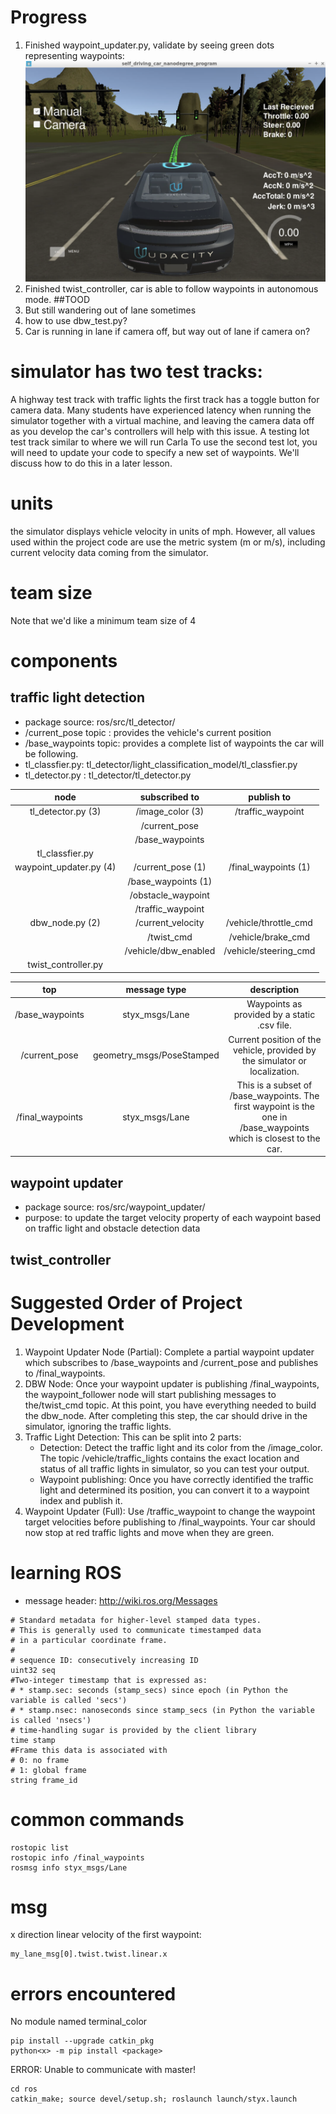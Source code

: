 # Progress
1. Finished waypoint_updater.py, validate by seeing green dots representing waypoints:
![alt text](./imgs/results/waypoints_updater.png "closest waypoints")
2. Finished twist_controller, car is able to follow waypoints in autonomous mode.
##TOOD
1. But still wandering out of lane sometimes
2. how to use dbw_test.py?
3. Car is running in lane if camera off, but way out of lane if camera on?


# simulator has two test tracks:

A highway test track with traffic lights
  the first track has a toggle button for camera data. Many students have experienced latency when running the simulator together with a virtual machine, and leaving the camera data off as you develop the car's controllers will help with this issue.
A testing lot test track similar to where we will run Carla
  To use the second test lot, you will need to update your code to specify a new set of waypoints. We'll discuss how to do this in a later lesson.

# units
the simulator displays vehicle velocity in units of mph. However, all values used within the project code are use the metric system (m or m/s), including current velocity data coming from the simulator.

# team size
Note that we'd like a minimum team size of 4
# components
## traffic light detection
* package source: ros/src/tl_detector/
* /current_pose topic : provides the vehicle's current position
* /base_waypoints topic: provides a complete list of waypoints the car will be following.
* tl_classfier.py: tl_detector/light_classification_model/tl_classfier.py
*  tl_detector.py : tl_detector/tl_detector.py

|   node     | subscribed to | publish to |
| :-----------: |:-------------:| :-----:|
| tl_detector.py (3) | /image_color (3) | /traffic_waypoint |
| | /current_pose | |
| | /base_waypoints | |
| tl_classfier.py | |  |
| waypoint_updater.py (4)| /current_pose (1) | /final_waypoints (1) |
| | /base_waypoints (1) | |
| | /obstacle_waypoint | |
| | /traffic_waypoint | |
| dbw_node.py (2) | /current_velocity | /vehicle/throttle_cmd |
| | /twist_cmd | /vehicle/brake_cmd |
| | /vehicle/dbw_enabled | /vehicle/steering_cmd |
| twist_controller.py | |  |

|   top     | message type  | description|
| :-----------: |:-------------:| :-------------:|
|   /base_waypoints	| styx_msgs/Lane | Waypoints as provided by a static .csv file. |
| /current_pose	| geometry_msgs/PoseStamped | Current position of the vehicle, provided by the simulator or localization. |
| /final_waypoints |	styx_msgs/Lane | This is a subset of /base_waypoints. The first waypoint is the one in /base_waypoints which is closest to the car. |

## waypoint updater
* package source: ros/src/waypoint_updater/
* purpose: to update the target velocity property of each waypoint based on traffic light and obstacle detection data
## twist_controller

# Suggested Order of Project Development

1. Waypoint Updater Node (Partial): Complete a partial waypoint updater which subscribes to /base_waypoints and /current_pose and publishes to /final_waypoints.
2. DBW Node: Once your waypoint updater is publishing /final_waypoints, the waypoint_follower node will start publishing messages to the/twist_cmd topic. At this point, you have everything needed to build the dbw_node. After completing this step, the car should drive in the simulator, ignoring the traffic lights.
3. Traffic Light Detection: This can be split into 2 parts:
    * Detection: Detect the traffic light and its color from the /image_color. The topic /vehicle/traffic_lights contains the exact location and status of all traffic lights in simulator, so you can test your output.
    * Waypoint publishing: Once you have correctly identified the traffic light and determined its position, you can convert it to a waypoint index and publish it.
4. Waypoint Updater (Full): Use /traffic_waypoint to change the waypoint target velocities before publishing to /final_waypoints. Your car should now stop at red traffic lights and move when they are green.


# learning ROS
- message header: http://wiki.ros.org/Messages
```
# Standard metadata for higher-level stamped data types.
# This is generally used to communicate timestamped data
# in a particular coordinate frame.
#
# sequence ID: consecutively increasing ID
uint32 seq
#Two-integer timestamp that is expressed as:
# * stamp.sec: seconds (stamp_secs) since epoch (in Python the variable is called 'secs')
# * stamp.nsec: nanoseconds since stamp_secs (in Python the variable is called 'nsecs')
# time-handling sugar is provided by the client library
time stamp
#Frame this data is associated with
# 0: no frame
# 1: global frame
string frame_id
```

# common commands
```
rostopic list
rostopic info /final_waypoints
rosmsg info styx_msgs/Lane
```
# msg
x direction linear velocity of the first waypoint:
```
my_lane_msg[0].twist.twist.linear.x
```


# errors encountered
No module named terminal_color
```
pip install --upgrade catkin_pkg
python<x> -m pip install <package>
```

ERROR: Unable to communicate with master!
```
cd ros
catkin_make; source devel/setup.sh; roslaunch launch/styx.launch

```
